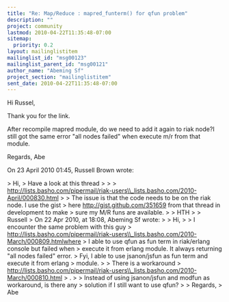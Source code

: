```yaml
---
title: "Re: Map/Reduce : mapred_funterm() for qfun problem"
description: ""
project: community
lastmod: 2010-04-22T11:35:48-07:00
sitemap:
  priority: 0.2
layout: mailinglistitem
mailinglist_id: "msg00123"
mailinglist_parent_id: "msg00121"
author_name: "Abeming Sf"
project_section: "mailinglistitem"
sent_date: 2010-04-22T11:35:48-07:00
---
```



Hi Russel,

Thank you for the link.

After recompile mapred module, do we need to add it again to riak node?I
still got the same error "all nodes failed" when execute m/r from that
module.

Regards,
Abe

On 23 April 2010 01:45, Russell Brown  wrote:

&gt; Hi,
&gt; Have a look at this thread
&gt;
&gt;
&gt; http://lists.basho.com/pipermail/riak-users\\_lists.basho.com/2010-April/000830.html
&gt;
&gt; The issue is that the code needs to be on the riak node. I use the gist
&gt; here http://gist.github.com/351659 from that thread in development to make
&gt; sure my M/R funs are available.
&gt;
&gt; HTH
&gt;
&gt; Russell
&gt; On 22 Apr 2010, at 18:08, Abeming Sf wrote:
&gt;
&gt; Hi,
&gt;
&gt; I encounter the same problem with this guy
&gt; http://lists.basho.com/pipermail/riak-users\\_lists.basho.com/2010-March/000809.htmlwhere
&gt; I able to use qfun as fun term in riak/erlang console but failed when
&gt; execute it from erlang module. It always returning "all nodes failed" error.
&gt; Fyi, I able to use jsanon/jsfun as fun term and execute it from erlang
&gt; module.
&gt;
&gt; There is a workaround
&gt; http://lists.basho.com/pipermail/riak-users\\_lists.basho.com/2010-March/000810.html
&gt; .
&gt;
&gt; Instead of using jsanon/jsfun and modfun as workaround, is there any
&gt; solution if I still want to use qfun?
&gt;
&gt; Regards,
&gt; Abe
